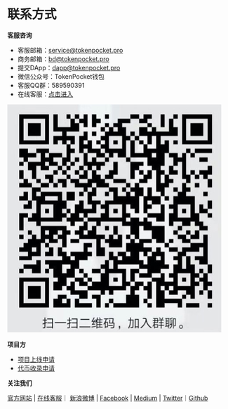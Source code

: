 # 联系方式

**客服咨询**

* 客服邮箱：service@tokenpocket.pro
* 商务邮箱：bd@tokenpocket.pro
* 提交DApp：dapp@tokenpocket.pro
* 微信公众号：TokenPocket钱包
* 客服QQ群：589590391
* 在线客服：[点击进入](https://www.bangwo8.com/osp2016/im/h5/index.php?vendorID=764445)

![](../.gitbook/assets/qq-qun-.jpg)



**项目方**

* [项目上线申请](https://www.tokenpocket.pro/zh/submit/dapp)
* [代币收录申请](https://www.tokenpocket.pro/zh/submit/token)

**关注我们**

[官方网站](https://www.tokenpocket.pro/)  \| [在线客服](https://www.bangwo8.com/osp2016/im/h5/index.php?vendorID=764445)｜ [新浪微博](https://weibo.com/u/6482870061?is_all=1)  \|  [Facebook](https://www.facebook.com/TokenPocket)  \|  [Medium](https://medium.com/@tokenpocket.gm)  \|  [Twitter](https://medium.com/@tokenpocket.gm)｜[Github](https://twitter.com/TokenPocket_TP)

